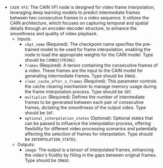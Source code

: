- `CAIN VFI`: The CAIN VFI node is designed for video frame interpolation, leveraging deep learning models to predict intermediate frames between two consecutive frames in a video sequence. It utilizes the CAIN architecture, which focuses on capturing temporal and spatial details through an encoder-decoder structure, to enhance the smoothness and quality of video playback.
    - Inputs:
        - `ckpt_name` (Required): The checkpoint name specifies the pre-trained model to be used for frame interpolation, enabling the node to load the appropriate weights for the CAIN model. Type should be `COMBO[STRING]`.
        - `frames` (Required): A tensor containing the consecutive frames of a video. These frames are the input to the CAIN model for generating intermediate frames. Type should be `IMAGE`.
        - `clear_cache_after_n_frames` (Required): This parameter controls the cache clearing mechanism to manage memory usage during the frame interpolation process. Type should be `INT`.
        - `multiplier` (Required): Defines the number of intermediate frames to be generated between each pair of consecutive frames, dictating the smoothness of the output video. Type should be `INT`.
        - `optional_interpolation_states` (Optional): Optional states that can be passed to influence the interpolation process, offering flexibility for different video processing scenarios and potentially affecting the selection of frames for interpolation. Type should be `INTERPOLATION_STATES`.
    - Outputs:
        - `image`: The output is a tensor of interpolated frames, enhancing the video's fluidity by filling in the gaps between original frames. Type should be `IMAGE`.
